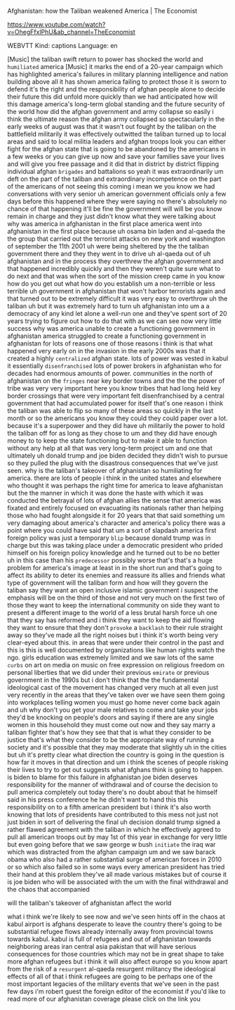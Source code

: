 Afghanistan: how the Taliban weakened America | The Economist 

https://www.youtube.com/watch?v=OhegFfxlPhU&ab_channel=TheEconomist 


WEBVTT Kind: captions Language: en 

[Music] the taliban swift return to power has shocked the world and `humiliated` america [Music] it marks the end of a 20-year campaign which has highlighted america's failures in military planning intelligence and nation building above all it has shown america failing to protect those it is sworn to defend it's the right and the responsibility of afghan people alone to decide their future this did unfold more quickly than we had anticipated how will this damage america's long-term global standing and the future security of the world how did the afghan government and army collapse so easily i think the ultimate reason the afghan army collapsed so spectacularly in the early weeks of august was that it wasn't out fought by the taliban on the battlefield militarily it was effectively outwitted the taliban turned up to local areas and said to local militia leaders and afghan troops look you can either fight for the afghan state that is going to be abandoned by the americans in a few weeks or you can give up now and save your families save your lives and will give you free passage and it did that in district by district flipping individual afghan `brigades` and battalions so yeah it was extraordinarily um deft on the part of the taliban and extraordinary incompetence on the part of the americans of not seeing this coming i mean we you know we had conversations with very senior uh american government officials only a few days before this happened where they were saying no there's absolutely no chance of that happening it'll be fine the government will will be you know remain in charge and they just didn't know what they were talking about why was america in afghanistan in the first place america went into afghanistan in the first place because uh osama bin laden and al-qaeda the the group that carried out the terrorist attacks on new york and washington of september the 11th 2001 uh were being sheltered by the the taliban government there and they they went in to drive uh al-qaeda out of uh afghanistan and in the process they overthrew the afghan government and that happened incredibly quickly and then they weren't quite sure what to do next and that was when the sort of the mission creep came in you know how do you get out what how do you establish um a non-terrible or less terrible uh government in afghanistan that won't harbor terrorists again and that turned out to be extremely difficult it was very easy to overthrow uh the taliban uh but it was extremely hard to turn uh afghanistan into um a a democracy of any kind let alone a well-run one and they've spent sort of 20 years trying to figure out how to do that with as we can see now very little success why was america unable to create a functioning government in afghanistan america struggled to create a functioning government in afghanistan for lots of reasons one of those reasons i think is that what happened very early on in the invasion in the early 2000s was that it created a highly `centralized` afghan state. lots of power was vested in kabul it essentially `disenfranchised` lots of power brokers in afghanistan who for decades had enormous amounts of power. communities in the north of afghanistan on the `fringes` near key border towns and the the the power of tribe was very very important here you know tribes that had long held key border crossings that were very important felt disenfranchised by a central government that had accumulated power for itself that's one reason i think the taliban was able to flip so many of these areas so quickly in the last month or so the americans you know they could they could paper over a lot. because it's a superpower and they did have uh militarily the power to hold the taliban off for as long as they chose to um and they did have enough money to to keep the state functioning but to make it able to function without any help at all that was very long-term project um and one that ultimately uh donald trump and joe biden decided they didn't wish to pursue so they pulled the plug with the disastrous consequences that we've just seen. why is the taliban's takeover of afghanistan so humiliating for america. there are lots of people i think in the united states and elsewhere who thought it was perhaps the right time for america to leave afghanistan but the the manner in which it was done the haste with which it was conducted the betrayal of lots of afghan allies the sense that america was fixated and entirely focused on evacuating its nationals rather than helping those who had fought alongside it for 20 years that that said something um very damaging about america's character and america's policy there was a point where you could have said that um a sort of slapdash america first foreign policy was just a temporary `blip` because donald trump was in charge but this was taking place under a democratic president who prided himself on his foreign policy knowledge and he turned out to be no better uh in this case than his `predecessor` possibly worse that's that's a huge problem for america's image at least in in the short run and that's going to affect its ability to deter its enemies and reassure its allies and friends what type of government will the taliban form and how will they govern the taliban say they want an open inclusive islamic government i suspect the emphasis will be on the third of those and not very much on the first two of those they want to keep the international community on side they want to present a different image to the world of a less brutal harsh force uh one that they say has reformed and i think they want to keep the aid flowing they want to ensure that they don't `provoke` a `backlash` to their rule straight away so they've made all the right noises but i think it's worth being very clear-eyed about this. in areas that were under their control in the past and this is this is well documented by organizations like human rights watch the ngo. girls education was extremely limited and we saw lots of the same `curbs` on art on media on music on free expression on religious freedom on personal liberties that we did under their previous `emirate` or previous government in the 1990s but i don't think that the the fundamental ideological cast of the movement has changed very much at all even just very recently in the areas that they've taken over we have seen them going into workplaces telling women you must go home never come back again and uh why don't you get your male relatives to come and take your jobs they'd be knocking on people's doors and saying if there are any single women in this household they must come out now and they say marry a taliban fighter that's how they see that that is what they consider to be justice that's what they consider to be the appropriate way of running a society and it's possible that they may moderate that slightly uh in the cities but uh it's pretty clear what direction the country is going in the question is how far it moves in that direction and um i think the scenes of people risking their lives to try to get out suggests what afghans think is going to happen. is biden to blame for this failure in afghanistan joe biden deserves responsibility for the manner of withdrawal and of course the decision to pull america completely out today there's no doubt about that he himself said in his press conference he he didn't want to hand this this responsibility on to a fifth american president but i think it's also worth knowing that lots of presidents have contributed to this mess not just not just biden in sort of delivering the final uh decision donald trump signed a rather flawed agreement with the taliban in which he effectively agreed to pull all american troops out by may 1st of this year in exchange for very little but even going before that we saw george w bush `initiate` the iraq war which was distracted from the afghan campaign um and we saw barack obama who also had a rather substantial surge of american forces in 2010 or so which also failed so in some ways every american president has tried their hand at this problem they've all made various mistakes but of course it is joe biden who will be associated with the um with the final withdrawal and the chaos that accompanied 

will the taliban's takeover of afghanistan affect the world 

what i think we're likely to see now and we've seen hints off in the chaos at kabul airport is afghans desperate to leave the country there's going to be substantial refugee flows already internally away from provincial towns towards kabul. kabul is full of refugees and out of afghanistan towards neighboring areas iran central asia pakistan that will have serious consequences for those countries which may not be in great shape to take more afghan refugees but i think it will also affect europe so you know apart from the risk of a `resurgent` al-qaeda resurgent militancy the ideological effects of all of that i think refugees are going to be perhaps one of the most important legacies of the military events that we've seen in the past few days i'm robert guest the foreign editor of the economist if you'd like to read more of our afghanistan coverage please click on the link you 